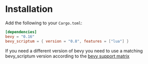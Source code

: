 # Installation

Add the following to your `Cargo.toml`:

```toml
[dependencies]
bevy = "0.16"
bevy_scriptum = { version = "0.8", features = ["lua"] }
```

If you need a different version of bevy you need to use a matching bevy_scriptum
version according to the [bevy support matrix](../bevy_support_matrix.md)
